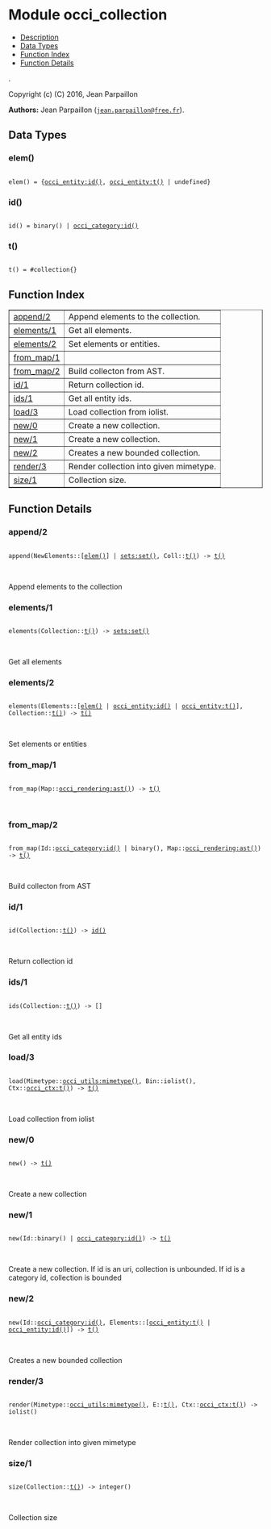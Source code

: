 

# Module occi_collection #
* [Description](#description)
* [Data Types](#types)
* [Function Index](#index)
* [Function Details](#functions)

.

Copyright (c) (C) 2016, Jean Parpaillon

__Authors:__ Jean Parpaillon ([`jean.parpaillon@free.fr`](mailto:jean.parpaillon@free.fr)).

<a name="types"></a>

## Data Types ##




### <a name="type-elem">elem()</a> ###


<pre><code>
elem() = {<a href="occi_entity.md#type-id">occi_entity:id()</a>, <a href="occi_entity.md#type-t">occi_entity:t()</a> | undefined}
</code></pre>




### <a name="type-id">id()</a> ###


<pre><code>
id() = binary() | <a href="occi_category.md#type-id">occi_category:id()</a>
</code></pre>




### <a name="type-t">t()</a> ###


<pre><code>
t() = #collection{}
</code></pre>

<a name="index"></a>

## Function Index ##


<table width="100%" border="1" cellspacing="0" cellpadding="2" summary="function index"><tr><td valign="top"><a href="#append-2">append/2</a></td><td>Append elements to the collection.</td></tr><tr><td valign="top"><a href="#elements-1">elements/1</a></td><td>Get all elements.</td></tr><tr><td valign="top"><a href="#elements-2">elements/2</a></td><td>Set elements or entities.</td></tr><tr><td valign="top"><a href="#from_map-1">from_map/1</a></td><td></td></tr><tr><td valign="top"><a href="#from_map-2">from_map/2</a></td><td>Build collecton from AST.</td></tr><tr><td valign="top"><a href="#id-1">id/1</a></td><td>Return collection id.</td></tr><tr><td valign="top"><a href="#ids-1">ids/1</a></td><td>Get all entity ids.</td></tr><tr><td valign="top"><a href="#load-3">load/3</a></td><td>Load collection from iolist.</td></tr><tr><td valign="top"><a href="#new-0">new/0</a></td><td>Create a new collection.</td></tr><tr><td valign="top"><a href="#new-1">new/1</a></td><td>Create a new collection.</td></tr><tr><td valign="top"><a href="#new-2">new/2</a></td><td>Creates a new bounded collection.</td></tr><tr><td valign="top"><a href="#render-3">render/3</a></td><td>Render collection into given mimetype.</td></tr><tr><td valign="top"><a href="#size-1">size/1</a></td><td>Collection size.</td></tr></table>


<a name="functions"></a>

## Function Details ##

<a name="append-2"></a>

### append/2 ###

<pre><code>
append(NewElements::[<a href="#type-elem">elem()</a>] | <a href="sets.md#type-set">sets:set()</a>, Coll::<a href="#type-t">t()</a>) -&gt; <a href="#type-t">t()</a>
</code></pre>
<br />

Append elements to the collection

<a name="elements-1"></a>

### elements/1 ###

<pre><code>
elements(Collection::<a href="#type-t">t()</a>) -&gt; <a href="sets.md#type-set">sets:set()</a>
</code></pre>
<br />

Get all elements

<a name="elements-2"></a>

### elements/2 ###

<pre><code>
elements(Elements::[<a href="#type-elem">elem()</a> | <a href="occi_entity.md#type-id">occi_entity:id()</a> | <a href="occi_entity.md#type-t">occi_entity:t()</a>], Collection::<a href="#type-t">t()</a>) -&gt; <a href="#type-t">t()</a>
</code></pre>
<br />

Set elements or entities

<a name="from_map-1"></a>

### from_map/1 ###

<pre><code>
from_map(Map::<a href="occi_rendering.md#type-ast">occi_rendering:ast()</a>) -&gt; <a href="#type-t">t()</a>
</code></pre>
<br />

<a name="from_map-2"></a>

### from_map/2 ###

<pre><code>
from_map(Id::<a href="occi_category.md#type-id">occi_category:id()</a> | binary(), Map::<a href="occi_rendering.md#type-ast">occi_rendering:ast()</a>) -&gt; <a href="#type-t">t()</a>
</code></pre>
<br />

Build collecton from AST

<a name="id-1"></a>

### id/1 ###

<pre><code>
id(Collection::<a href="#type-t">t()</a>) -&gt; <a href="#type-id">id()</a>
</code></pre>
<br />

Return collection id

<a name="ids-1"></a>

### ids/1 ###

<pre><code>
ids(Collection::<a href="#type-t">t()</a>) -&gt; []
</code></pre>
<br />

Get all entity ids

<a name="load-3"></a>

### load/3 ###

<pre><code>
load(Mimetype::<a href="occi_utils.md#type-mimetype">occi_utils:mimetype()</a>, Bin::iolist(), Ctx::<a href="occi_ctx.md#type-t">occi_ctx:t()</a>) -&gt; <a href="#type-t">t()</a>
</code></pre>
<br />

Load collection from iolist

<a name="new-0"></a>

### new/0 ###

<pre><code>
new() -&gt; <a href="#type-t">t()</a>
</code></pre>
<br />

Create a new collection

<a name="new-1"></a>

### new/1 ###

<pre><code>
new(Id::binary() | <a href="occi_category.md#type-id">occi_category:id()</a>) -&gt; <a href="#type-t">t()</a>
</code></pre>
<br />

Create a new collection.
If id is an uri, collection is unbounded.
If id is a category id, collection is bounded

<a name="new-2"></a>

### new/2 ###

<pre><code>
new(Id::<a href="occi_category.md#type-id">occi_category:id()</a>, Elements::[<a href="occi_entity.md#type-t">occi_entity:t()</a> | <a href="occi_entity.md#type-id">occi_entity:id()</a>]) -&gt; <a href="#type-t">t()</a>
</code></pre>
<br />

Creates a new bounded collection

<a name="render-3"></a>

### render/3 ###

<pre><code>
render(Mimetype::<a href="occi_utils.md#type-mimetype">occi_utils:mimetype()</a>, E::<a href="#type-t">t()</a>, Ctx::<a href="occi_ctx.md#type-t">occi_ctx:t()</a>) -&gt; iolist()
</code></pre>
<br />

Render collection into given mimetype

<a name="size-1"></a>

### size/1 ###

<pre><code>
size(Collection::<a href="#type-t">t()</a>) -&gt; integer()
</code></pre>
<br />

Collection size

